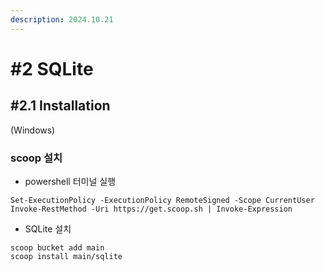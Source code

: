 ```yaml
---
description: 2024.10.21
---
```


# #2 SQLite

## #2.1 Installation

(Windows)

### scoop 설치

* powershell 터미널 실행

```
Set-ExecutionPolicy -ExecutionPolicy RemoteSigned -Scope CurrentUser
Invoke-RestMethod -Uri https://get.scoop.sh | Invoke-Expression
```

* SQLite 설치

```
scoop bucket add main
scoop install main/sqlite
```

